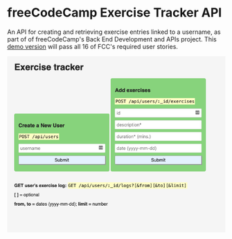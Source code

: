 # freeCodeCamp Exercise Tracker API

An API for creating and retrieving exercise entries linked to a username, as part of of freeCodeCamp's Back End Development and APIs project. This [demo version](https://www.freecodecamp.org/learn/apis-and-microservices/apis-and-microservices-projects/exercise-tracker) will pass all 16 of FCC's required user stories.

![freeCodeCamp Exercise Tracker API.](https://github.com/santi-diazl/fcc-exercise-tracker/raw/main/exercise-tracker-api.png)
